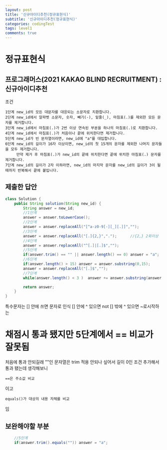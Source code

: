```yaml
---
layout: post
title: '신규아이디추천(정규표현식)'
subtitle: '신규아이디추천(정규표현식)'
categories: codingTest
tags: level1
comments: true
---
```



# 정규표현식 
## 프로그래머스(2021 KAKAO BLIND RECRUITMENT) : 신규아이디추천

조건
```
1단계 new_id의 모든 대문자를 대응되는 소문자로 치환합니다.
2단계 new_id에서 알파벳 소문자, 숫자, 빼기(-), 밑줄(_), 마침표(.)를 제외한 모든 문자를 제거합니다.
3단계 new_id에서 마침표(.)가 2번 이상 연속된 부분을 하나의 마침표(.)로 치환합니다.
4단계 new_id에서 마침표(.)가 처음이나 끝에 위치한다면 제거합니다.
5단계 new_id가 빈 문자열이라면, new_id에 "a"를 대입합니다.
6단계 new_id의 길이가 16자 이상이면, new_id의 첫 15개의 문자를 제외한 나머지 문자들을 모두 제거합니다.
     만약 제거 후 마침표(.)가 new_id의 끝에 위치한다면 끝에 위치한 마침표(.) 문자를 제거합니다.
7단계 new_id의 길이가 2자 이하라면, new_id의 마지막 문자를 new_id의 길이가 3이 될 때까지 반복해서 끝에 붙입니다.
```
## 제출한 답안
```java
class Solution {
    public String solution(String new_id) {
        String answer = new_id;
        //1단계 
        answer = answer.toLowerCase();                          
        //2단계
        answer = answer.replaceAll("[^a-z0-9[-][_][.]]","");    
        //3단계
        answer = answer.replaceAll("[.]{2,}",".");      //{2,} 2회이상
        //4단계
        answer = answer.replaceAll("^[.]|[.]$","");
        //5단계
        if(answer.trim() == "" || answer.length() == 0) answer = "a";
        //6단계
        if(answer.length() > 15) answer = answer.substring(0,15);
        answer = answer.replaceAll("[.]$","");
        //7단계
        while(answer.length() < 3 )  answer += answer.substring(answer.length() - 1 );

        return answer;
    }
}
```

특수문자는 [] 안에 쓰면 문자로 인식
[] 안에 ^ 있으면 not
[] 밖에 ^ 있으면 ~로시작하는


# 채점시 통과 됐지만 5단계에서 == 비교가 잘못됨 
처음에 통과 안되길래 ""인 문자열은 trim 적용 안되나 싶어서 길이 0인 조건 추가해서 통과 됐는데
생각해보니 
```
==은 주소값 비교
```
이고
```
equals()가 대상의 내용 자체를 비교
```
임

## 보완해야할 부분
```java
    //5단계  
    if(answer.trim().equals("")) answer = "a";
```